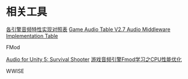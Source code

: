 # 相关工具

[各引擎音频特性实现对照表](http://danikog.github.io/GameAudioTable/Zh.html)
[Game Audio Table V2.7 Audio Middleware Implementation Table](http://danikog.github.io/GameAudioTable/)

FMod

[Audio for Unity 5: Survival Shooter](https://www.youtube.com/playlist?list=PLp4vT3ssm5SUgZiG7dPaIfan1c0khdTKS)
[游戏音频引擎Fmod学习之CPU性能优化](http://www.seanyxie.com/%E6%B8%B8%E6%88%8F%E9%9F%B3%E9%A2%91%E5%BC%95%E6%93%8Efmod%E5%AD%A6%E4%B9%A0%E4%B9%8Bcpu%E6%80%A7%E8%83%BD%E4%BC%98%E5%8C%96/)

WWISE